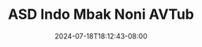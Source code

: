 --- 
title: "ASD Indo Mbak Noni  AVTub"
description: "streaming   ASD Indo Mbak Noni  AVTub yandex durasi panjang  "
date: 2024-07-18T18:12:43-08:00
file_code: "y1fx6jccie2m"
draft: false
cover: "t7v3sbzadk9i070t.jpg"
tags: ["ASD", "Indo", "Mbak", "Noni", "AVTub", "bokep-indo", "bokep-viral", "bokep-ig"]
length: 1946
fld_id: "1483165"
foldername: "Asd indo 1"
categories: ["Asd indo 1"]
views: 0
---